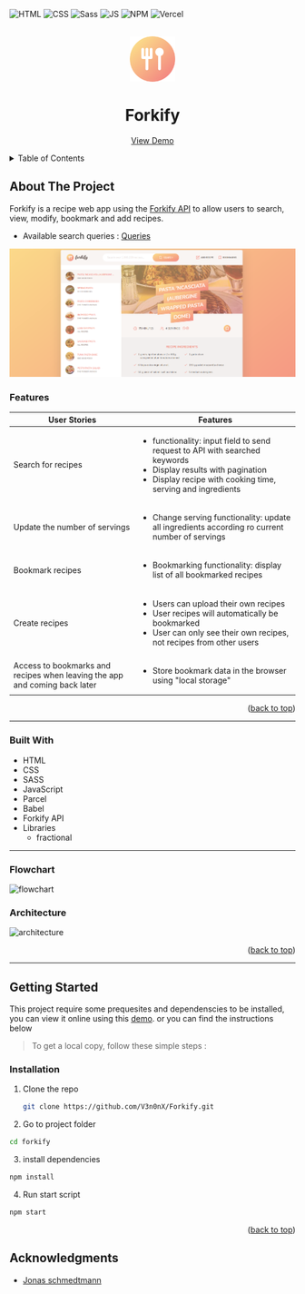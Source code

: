 <div id="top"></div>

![HTML](https://img.shields.io/badge/HTML5-E34F26?style=for-the-badge&logo=html5&logoColor=white)
![CSS](https://img.shields.io/badge/CSS3-1572B6?style=for-the-badge&logo=css3&logoColor=white)
![Sass](https://img.shields.io/badge/SASS-hotpink.svg?style=for-the-badge&logo=SASS&logoColor=white)
![JS](https://img.shields.io/badge/JavaScript-F7DF1E?style=for-the-badge&logo=javascript&logoColor=black)
![NPM](https://img.shields.io/badge/NPM-%23000000.svg?style=for-the-badge&logo=npm&logoColor=white)
![Vercel](https://img.shields.io/badge/Vercel-000000?style=for-the-badge&logo=vercel&logoColor=white)

<!-- PROJECT LOGO -->
<br />
<div align="center">
  <a href="https://modern-forkify.vercel.app/">
    <img src="./src/img/favicon.png" alt="Logo" height="80"  >
  </a>
  <h1 align="center">Forkify</h1>

  <p align="center">
    <a href="https://modern-forkify.vercel.app/">View Demo</a>
  </p>
</div>

<!-- TABLE OF CONTENTS -->
<details>
  <summary>Table of Contents</summary>
  <ol>
    <li>
      <a href="#about-the-project">About The Project</a>
      <ul>
        <li><a href="#features">Features</a></li>
        <li><a href="#built-with">Built With</a></li>
        <li><a href="#flowchart">Flowchart</a></li>
        <li><a href="#architecture">Architecture</a></li>
      </ul>
    </li>
    <li>
      <a href="#getting-started">Getting Started</a>
      <ul>
        <li><a href="#installation">Installation</a></li>
        <li><a href="#tree-structure">Tree Structure</a></li>
      </ul>
    </li>
    <li><a href="#contributing">Contributing</a></li>
    <li><a href="#acknowledgments">Acknowledgments</a></li>
  </ol>
</details>

<!-- ABOUT THE PROJECT -->

## About The Project

Forkify is a recipe web app using the [Forkify API](https://forkify-api.herokuapp.com/v2) to allow users to search, view, modify, bookmark and add recipes.

- Available search queries : [Queries](https://forkify-api.herokuapp.com/phrases.html)

![Forkify preview](./src/img/preview.png)

### Features

| User Stories                                                               | Features                                                                                                                                                                              |
| -------------------------------------------------------------------------- | ------------------------------------------------------------------------------------------------------------------------------------------------------------------------------------- |
| Search for recipes                                                         | <ul><li>functionality: input field to send request to API with searched keywords<li>Display results with pagination<li>Display recipe with cooking time, serving and ingredients</ul> |
| Update the number of servings                                              | <ul><li>Change serving functionality: update all ingredients according ro current number of servings</ul>                                                                             |
| Bookmark recipes                                                           | <ul><li>Bookmarking functionality: display list of all bookmarked recipes</ul>                                                                                                        |
| Create recipes                                                             | <ul><li>Users can upload their own recipes</li><li>User recipes will automatically be bookmarked<li>User can only see their own recipes, not recipes from other users</ul>            |
| Access to bookmarks and recipes when leaving the app and coming back later | <ul><li>Store bookmark data in the browser using "local storage"</ul>                                                                                                                 |

<p align="right">(<a href="#top">back to top</a>)</p>

---

### Built With

- HTML
- CSS
- SASS
- JavaScript
- Parcel
- Babel
- Forkify API
- Libraries
  - fractional

---

### Flowchart

<img src='./src/img/forkify-flowchart.png' alt='flowchart' >

### Architecture

<img src='./src/img/forkify-architecture-recipe-loading.png' alt='architecture' >

<p align="right">(<a href="#top">back to top</a>)</p>

---

<!-- GETTING STARTED -->

## Getting Started

This project require some prequesites and dependenscies to be installed, you can view it online using this [demo](https://forkify-recipe.vercel.app). or you can find the instructions below

> To get a local copy, follow these simple steps :

### Installation

1. Clone the repo
   ```sh
   git clone https://github.com/V3n0nX/Forkify.git
   ```
2. Go to project folder

```bash
cd forkify
```

3. install dependencies

```bash
npm install
```

4. Run start script

```bash
npm start
```

<p align="right">(<a href="#top">back to top</a>)</p>

<!-- ACKNOWLEDGMENTS -->

## Acknowledgments

- [Jonas schmedtmann](https://github.com/jonasschmedtmann)
